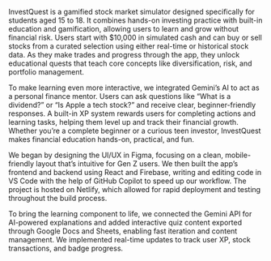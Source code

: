 InvestQuest is a gamified stock market simulator designed specifically for students aged 15 to 18. It combines hands-on investing practice with built-in education and gamification, allowing users to learn and grow without financial risk. Users start with $10,000 in simulated cash and can buy or sell stocks from a curated selection using either real-time or historical stock data. As they make trades and progress through the app, they unlock educational quests that teach core concepts like diversification, risk, and portfolio management.

To make learning even more interactive, we integrated Gemini’s AI to act as a personal finance mentor. Users can ask questions like “What is a dividend?” or “Is Apple a tech stock?” and receive clear, beginner-friendly responses. A built-in XP system rewards users for completing actions and learning tasks, helping them level up and track their financial growth. Whether you’re a complete beginner or a curious teen investor, InvestQuest makes financial education hands-on, practical, and fun.

We began by designing the UI/UX in Figma, focusing on a clean, mobile-friendly layout that’s intuitive for Gen Z users. We then built the app’s frontend and backend using React and Firebase, writing and editing code in VS Code with the help of GitHub Copilot to speed up our workflow. The project is hosted on Netlify, which allowed for rapid deployment and testing throughout the build process.

To bring the learning component to life, we connected the Gemini API for AI-powered explanations and added interactive quiz content exported through Google Docs and Sheets, enabling fast iteration and content management. We implemented real-time updates to track user XP, stock transactions, and badge progress.
